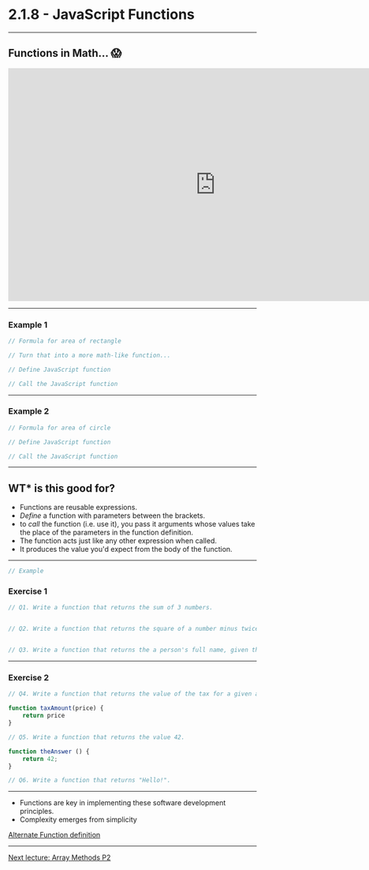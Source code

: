 # 2.1.8 - JavaScript Functions

---

## Functions in Math... 😱

<iframe width="840" height="472" src="https://www.youtube.com/embed/VhokQhjl5t0" frameborder="0" allowfullscreen></iframe>

---

### Example 1

```js
// Formula for area of rectangle

// Turn that into a more math-like function...

// Define JavaScript function

// Call the JavaScript function


```

---

### Example 2

```js
// Formula for area of circle

// Define JavaScript function

// Call the JavaScript function

```

---

## WT* is this good for?

- Functions are reusable expressions.
- _Define_ a function with parameters between the brackets.
- to _call_ the function (i.e. use it), you pass it arguments whose values take the place of the parameters in the function definition.
- The function acts just like any other expression when called.
- It produces the value you'd expect from the body of the function.

---

```js
// Example

```

### Exercise 1

```js
// Q1. Write a function that returns the sum of 3 numbers.


// Q2. Write a function that returns the square of a number minus twice the number.


// Q3. Write a function that returns the a person's full name, given their first and last names.


```

---

### Exercise 2

```js
// Q4. Write a function that returns the value of the tax for a given amount.

function taxAmount(price) {
    return price
}

// Q5. Write a function that returns the value 42.

function theAnswer () {
    return 42;
}

// Q6. Write a function that returns "Hello!".


```

---

- Functions are key in implementing these software development principles.
- Complexity emerges from simplicity

[Alternate Function definition](https://www.cs.utah.edu/~germain/PPS/Topics/functions.html)

---

[Next lecture: Array Methods P2](../lecture-9-array-methods-2)